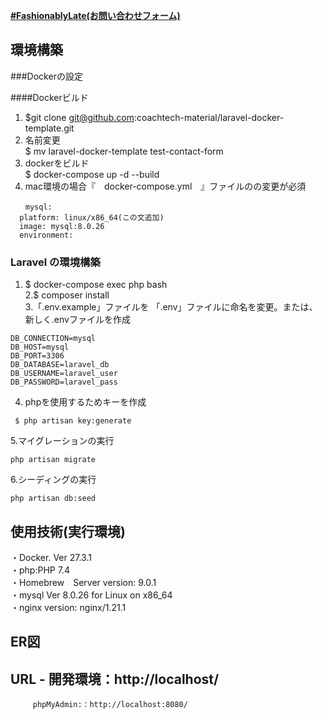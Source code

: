 <ins> __#FashionablyLate(お問い合わせフォーム)__</ins>

## 環境構築 

###Dockerの設定

####Dockerビルド<br>
 1. $git clone git@github.com:coachtech-material/laravel-docker-template.git<br>
 2. 名前変更<br>
    $ mv laravel-docker-template test-contact-form<br>
 3. dockerをビルド<br>
    $ docker-compose up -d --build<br>
 4. mac環境の場合『　docker-compose.yml　』ファイルのの変更が必須<br>
  ```
　　mysql:
    platform: linux/x86_64(この文追加)
    image: mysql:8.0.26
    environment:

  ```

### Laravel の環境構築<br>
 1. $ docker-compose exec php bash<br>
 2.$ composer install<br>
 3.「.env.example」ファイルを 「.env」ファイルに命名を変更。または、新しく.envファイルを作成
```
DB_CONNECTION=mysql
DB_HOST=mysql
DB_PORT=3306
DB_DATABASE=laravel_db
DB_USERNAME=laravel_user
DB_PASSWORD=laravel_pass
```

 4. phpを使用するためキーを作成<br>
 ```
  $ php artisan key:generate
```
5.マイグレーションの実行
```
php artisan migrate
```
6.シーディングの実行
```
php artisan db:seed
```

 ## 使用技術(実行環境)<br>

・Docker. Ver 27.3.1<br>
・php:PHP 7.4<br>
・Homebrew　Server version: 9.0.1 <br>
・mysql  Ver 8.0.26 for Linux on x86_64<br>
・nginx version: nginx/1.21.1<br>

## ER図 <br>

## URL - 開発環境：http://localhost/
         phpMyAdmin:：http://localhost:8080/
